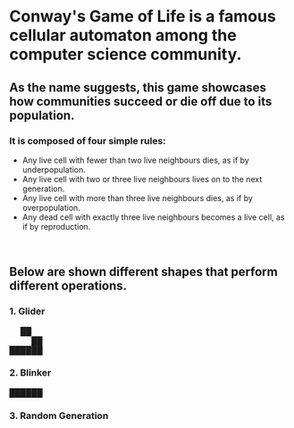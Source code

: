 # Conway's Game of Life is a famous cellular automaton among the computer science community.
## As the name suggests, this game showcases how communities succeed or die off due to its population.
### It is composed of four simple rules:
* Any live cell with fewer than two live neighbours dies, as if by underpopulation.
* Any live cell with two or three live neighbours lives on to the next generation.
* Any live cell with more than three live neighbours dies, as if by overpopulation.
* Any dead cell with exactly three live neighbours becomes a live cell, as if by reproduction.

<br />

## Below are shown different shapes that perform different operations.

### 1. Glider
&nbsp;&nbsp;&nbsp;&nbsp;&nbsp;██<br />
&nbsp;&nbsp;&nbsp;&nbsp;&nbsp;&nbsp;&nbsp;&nbsp;&nbsp;&nbsp;██<br />
██████<br />

### 2. Blinker
██████<br />

### 3. Random Generation
